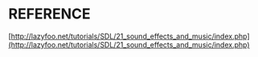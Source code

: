 # REFERENCE

[http://lazyfoo.net/tutorials/SDL/21_sound_effects_and_music/index.php](http://lazyfoo.net/tutorials/SDL/21_sound_effects_and_music/index.php)
